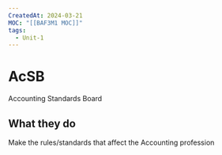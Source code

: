 ```yaml
---
CreatedAt: 2024-03-21
MOC: "[[BAF3M1 MOC]]"
tags:
  - Unit-1
---
```

# AcSB
Accounting Standards Board


## What they do
Make the rules/standards that affect the Accounting profession

